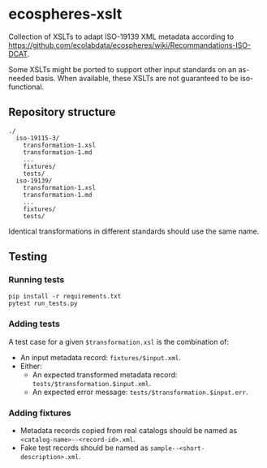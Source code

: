 # ecospheres-xslt

Collection of XSLTs to adapt ISO-19139 XML metadata according to https://github.com/ecolabdata/ecospheres/wiki/Recommandations-ISO-DCAT.

Some XSLTs might be ported to support other input standards on an as-needed basis.
When available, these XSLTs are not guaranteed to be iso-functional.


## Repository structure

```
./
  iso-19115-3/
    transformation-1.xsl
    transformation-1.md
    ...
    fixtures/
    tests/
  iso-19139/
    transformation-1.xsl
    transformation-1.md
    ...
    fixtures/
    tests/
```

Identical transformations in different standards should use the same name.


## Testing

### Running tests

```
pip install -r requirements.txt
pytest run_tests.py
```

### Adding tests

A test case for a given `$transformation.xsl` is the combination of:
- An input metadata record: `fixtures/$input.xml`.
- Either:
  - An expected transformed metadata record: `tests/$transformation.$input.xml`.
  - An expected error message: `tests/$transformation.$input.err`.

### Adding fixtures

- Metadata records copied from real catalogs should be named as `<catalog-name>--<record-id>.xml`.
- Fake test records should be named as `sample--<short-description>.xml`.
